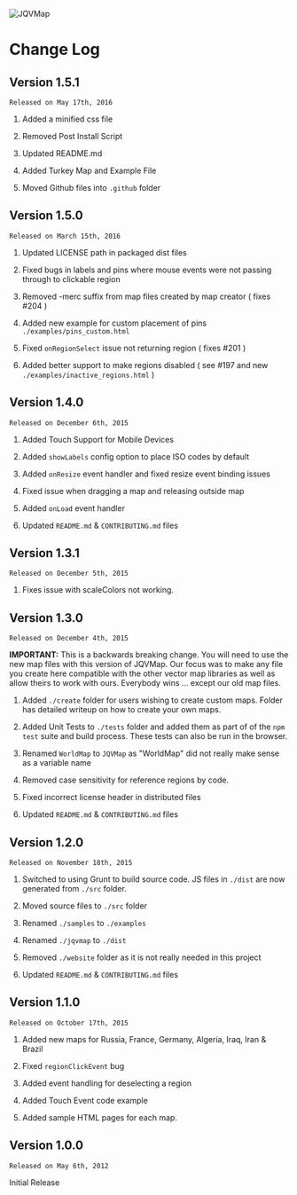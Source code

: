![JQVMap](http://jqvmap.com/img/logo.png "JQVMap")

Change Log
======

Version 1.5.1
---

`Released on May 17th, 2016`

1. Added a minified css file

2. Removed Post Install Script

3. Updated README.md

4. Added Turkey Map and Example File

5. Moved Github files into `.github` folder

Version 1.5.0
---

`Released on March 15th, 2016`

1. Updated LICENSE path in packaged dist files

2. Fixed bugs in labels and pins where mouse events were not passing through to clickable region

3. Removed -merc suffix from map files created by map creator ( fixes #204 )

4. Added new example for custom placement of pins `./examples/pins_custom.html`

5. Fixed `onRegionSelect` issue not returning region ( fixes #201 )

6. Added better support to make regions disabled ( see #197 and new `./examples/inactive_regions.html` )

Version 1.4.0
---

`Released on December 6th, 2015`

1. Added Touch Support for Mobile Devices

2. Added `showLabels` config option to place ISO codes by default

3. Added `onResize` event handler and fixed resize event binding issues

4. Fixed issue when dragging a map and releasing outside map

5. Added `onLoad` event handler

6. Updated `README.md` & `CONTRIBUTING.md` files

Version 1.3.1
---

`Released on December 5th, 2015`

1. Fixes issue with scaleColors not working.

Version 1.3.0
---

`Released on December 4th, 2015`

__IMPORTANT:__ This is a backwards breaking change.  You will need to use the new map files with this version of JQVMap.  Our focus was to make any file you create here compatible with the other vector map libraries as well as allow theirs to work with ours.  Everybody wins ... except our old map files.

1. Added `./create` folder for users wishing to create custom maps. Folder has detailed writeup on how to create your own maps.

2. Added Unit Tests to `./tests` folder and added them as part of of the `npm test` suite and build process. These tests can also be run in the browser.

3. Renamed `WorldMap` to `JQVMap` as "WorldMap" did not really make sense as a variable name

4. Removed case sensitivity for reference regions by code.

5. Fixed incorrect license header in distributed files

6. Updated `README.md` & `CONTRIBUTING.md` files

Version 1.2.0
---

`Released on November 18th, 2015`

1. Switched to using Grunt to build source code. JS files in `./dist` are now generated from `./src` folder.

2. Moved source files to `./src` folder

3. Renamed `./samples` to `./examples`

4. Renamed `./jqvmap` to `./dist`

5. Removed `./website` folder as it is not really needed in this project

6. Updated `README.md` & `CONTRIBUTING.md` files

Version 1.1.0
---

`Released on October 17th, 2015`

1. Added new maps for Russia, France, Germany, Algeria, Iraq, Iran & Brazil

2. Fixed `regionClickEvent` bug

3. Added event handling for deselecting a region

4. Added Touch Event code example

5. Added sample HTML pages for each map.

Version 1.0.0
---

`Released on May 6th, 2012`

Initial Release
